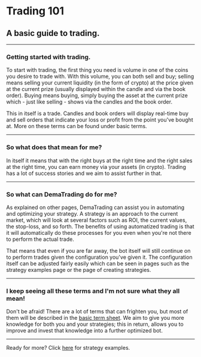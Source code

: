 # Trading 101
## A basic guide to trading.
***
### Getting started with trading.
To start with trading, the first thing you need is volume in one of the coins you desire to trade with. With this volume, you can both sell and buy; selling means selling your current liquidity (in the form of crypto) at the price given at the current prize (usually displayed within the candle and via the book order). Buying means buying, simply buying the asset at the current prize which - just like selling - shows via the candles and the book order.

This in itself is a trade. Candles and book orders will display real-time buy and sell orders that indicate your loss or profit from the point you've bought at. More on these terms can be found under basic terms.
***
### So what does that mean for me?
In itself it means that with the right buys at the right time and the right sales at the right time, you can earn money via your assets (in crypto). Trading has a lot of success stories and we aim to assist further in that.
***
### So what can DemaTrading do for me?
As explained on other pages, DemaTrading can assist you in automating and optimizing your strategy. A strategy is an approach to the current market, which will look at several factors such as ROI, the current values, the stop-loss, and so forth. The benefits of using automatized trading is that it will automatically do these processes for you even when you're not there to perform the actual trade.

That means that even if you are far away, the bot itself will still continue on to perform trades given the configuration you've given it. The configuration itself can be adjusted fairly easily which can be seen in pages such as the strategy examples page or the page of creating strategies. 
***
### I keep seeing all these terms and I'm not sure what they all mean!
Don't be afraid! There are a lot of terms that can frighten you, but most of them will be described in the [basic term sheet](https://docs.dematrading.ai/getting_started/trading101/termsheet/). We aim to give you more knowledge for both you and your strategies; this in return, allows you to improve and invest that knowledge into a further optimized bot.

***

Ready for more? Click [here](https://docs.dematrading.ai/getting_started/strategies/strategyexamples/) for strategy examples.